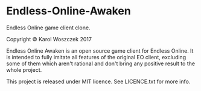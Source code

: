 # Endless-Online-Awaken
Endless Online game client clone.

Copyright © Karol Woszczek
2017

Endless Online Awaken is an open source game client for Endless Online. It is intended to fully imitate all features of the original EO client, excluding some of them which aren't rational and don't bring any positive result to the whole project.

This project is released under MIT licence. See LICENCE.txt for more info.
